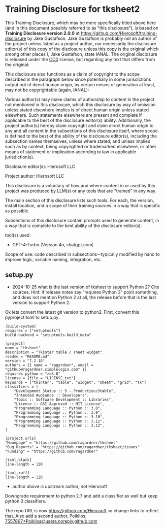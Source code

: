 # Training Disclosure for tksheet2
This Training Disclosure, which may be more specifically titled above here (and in this document possibly referred to as "this disclosure"), is based on **Training Disclosure version 2.0.0** at https://github.com/Hierosoft/training-disclosure by Jake Gustafson. Jake Gustafson is probably *not* an author of the project unless listed as a project author, nor necessarily the disclosure editor(s) of this copy of the disclosure unless this copy is the original which among other places I, Jake Gustafson, state IANAL. The original disclosure is released under the [CC0](https://creativecommons.org/public-domain/cc0/) license, but regarding any text that differs from the original:

This disclosure also functions as a claim of copyright to the scope described in the paragraph below since potentially in some jurisdictions output not of direct human origin, by certain means of generation at least, may not be copyrightable (again, IANAL):

Various author(s) may make claims of authorship to content in the project not mentioned in this disclosure, which this disclosure by way of omission unless stated elsewhere implies is of direct human origin unless stated elsewhere. Such statements elsewhere are present and complete if applicable to the best of the disclosure editor(s) ability. Additionally, the project author(s) hereby claim copyright and claim direct human origin to any and all content in the subsections of this disclosure itself, where scope is defined to the best of the ability of the disclosure editor(s), including the subsection names themselves, unless where stated, and unless implied such as by context, being copyrighted or trademarked elsewhere, or other means of statement or implication according to law in applicable jurisdiction(s).

Disclosure editor(s): Hierosoft LLC

Project author: Hierosoft LLC

This disclosure is a voluntary of how and where content in or used by this project was produced by LLM(s) or any tools that are "trained" in any way.

The main section of this disclosure lists such tools. For each, the version, install location, and a scope of their training sources in a way that is specific as possible.

Subsections of this disclosure contain prompts used to generate content, in a way that is complete to the best ability of the disclosure editor(s).

tool(s) used:
- GPT-4-Turbo (Version 4o, chatgpt.com)

Scope of use: code described in subsections--typically modified by hand to improve logic, variable naming, integration, etc.

## setup.py
- 2024-10-25
what is the last version of tksheet to support Python 2? Cite sources. Hint: if release notes say "requires Python 3" point something, and does not mention Python 2 at all, the release before that is the last version to support Python 2.

Ok lets convert the latest git version to python2. First, convert this pyproject.toml to setup.py:
```
[build-system]
requires = ["setuptools"]
build-backend = "setuptools.build_meta"

[project]
name = "tksheet"
description = "Tkinter table / sheet widget"
readme = "README.md"
version = "7.2.18"
authors = [{ name = "ragardner", email = "github@ragardner.simplelogin.com" }]
requires-python = ">=3.8"
license = {file = "LICENSE.txt"}
keywords = ["tkinter", "table", "widget", "sheet", "grid", "tk"]
classifiers = [
    "Development Status :: 5 - Production/Stable",
    "Intended Audience :: Developers",
    "Topic :: Software Development :: Libraries",
    "License :: OSI Approved :: MIT License",
    "Programming Language :: Python :: 3.8",
    "Programming Language :: Python :: 3.9",
    "Programming Language :: Python :: 3.10",
    "Programming Language :: Python :: 3.11",
    "Programming Language :: Python :: 3.12",
]

[project.urls]
"Homepage" = "https://github.com/ragardner/tksheet"
"Bug Reports" = "https://github.com/ragardner/tksheet/issues"
"Funding" = "https://github.com/ragardner"

[tool.black]
line-length = 120

[tool.ruff]
line-length = 120
```

- author above is upstream author, not Hierosoft

Downgrade requirement to python 2.7 and add a classifier as well but keep python 3 classifiers.

The repo URL is now https://github.com/Hierosoft so change links to reflect that. Also add a second author, Poikilos, 7557867+Poikilos@users.noreply.github.com
